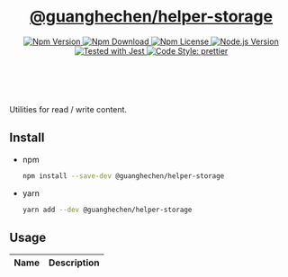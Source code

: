 <header>
  <h1 align="center">
    <a href="https://github.com/guanghechen/node-scaffolds/tree/@guanghechen/helper-storage@5.0.1/packages/helper-storage#readme">@guanghechen/helper-storage</a>
  </h1>
  <div align="center">
    <a href="https://www.npmjs.com/package/@guanghechen/helper-storage">
      <img
        alt="Npm Version"
        src="https://img.shields.io/npm/v/@guanghechen/helper-storage.svg"
      />
    </a>
    <a href="https://www.npmjs.com/package/@guanghechen/helper-storage">
      <img
        alt="Npm Download"
        src="https://img.shields.io/npm/dm/@guanghechen/helper-storage.svg"
      />
    </a>
    <a href="https://www.npmjs.com/package/@guanghechen/helper-storage">
      <img
        alt="Npm License"
        src="https://img.shields.io/npm/l/@guanghechen/helper-storage.svg"
      />
    </a>
    <a href="https://github.com/nodejs/node">
      <img
        alt="Node.js Version"
        src="https://img.shields.io/node/v/@guanghechen/helper-storage"
      />
    </a>
    <a href="https://github.com/facebook/jest">
      <img
        alt="Tested with Jest"
        src="https://img.shields.io/badge/tested_with-jest-9c465e.svg"
      />
    </a>
    <a href="https://github.com/prettier/prettier">
      <img
        alt="Code Style: prettier"
        src="https://img.shields.io/badge/code_style-prettier-ff69b4.svg?style=flat-square"
      />
    </a>
  </div>
</header>
<br/>


Utilities for read / write content.

## Install

* npm

  ```bash
  npm install --save-dev @guanghechen/helper-storage
  ```

* yarn

  ```bash
  yarn add --dev @guanghechen/helper-storage
  ```

## Usage

Name                    | Description
:----------------------:|:----------------------------------------------------------------



[homepage]: https://github.com/guanghechen/node-scaffolds/tree/@guanghechen/helper-storage@5.0.1/packages/helper-storage#readme
